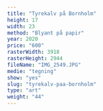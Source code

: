 ```yaml
---
title: "Tyrekalv på Bornholm"
height: 17
width: 23
method: "Blyant på papir"
year: 2020
price: "600"
rasterWidth: 3918
rasterHeight: 2944
fileName: "IMG_2549.JPG"
medie: "tegning"
show: "yes"
slug: "tyrekalv-paa-bornholm"
type: "art"
weight: "44"
---
```

